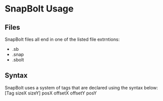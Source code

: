 # SnapBolt Usage

## Files
SnapBolt files all end in one of the 
listed file extrntions:
* .sb
* .snap
* .sbolt

## Syntax
SnapBolt uses a system of tags that are
declared using the syntax below:
[Tag sizeX sizeY] posX offsetX offsetY posY
